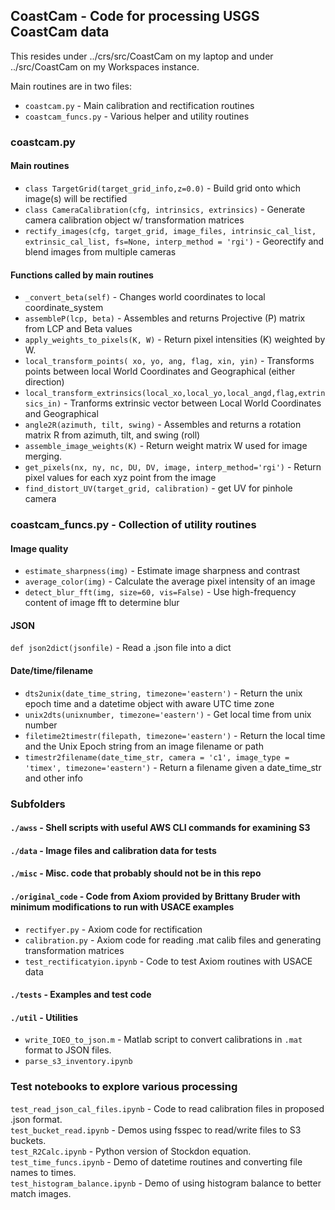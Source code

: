 ## CoastCam - Code for processing USGS CoastCam data

This resides under ../crs/src/CoastCam on my laptop and under ../src/CoastCam on my Workspaces instance.  

Main routines are in two files:  
* `coastcam.py` - Main calibration and rectification routines  
* `coastcam_funcs.py` - Various helper and utility routines  

### coastcam.py
#### Main routines
* `class TargetGrid(target_grid_info,z=0.0)` - Build grid onto which image(s) will be rectified
* `class CameraCalibration(cfg, intrinsics, extrinsics)` - Generate camera calibration object w/ transformation matrices
* `rectify_images(cfg, target_grid, image_files, intrinsic_cal_list, extrinsic_cal_list, fs=None, interp_method = 'rgi')` - Georectify and blend images from multiple cameras

#### Functions called by main routines
* `_convert_beta(self)` - Changes world coordinates to local coordinate_system
* `assembleP(lcp, beta)` - Assembles and returns Projective (P) matrix from LCP and Beta values
* `apply_weights_to_pixels(K, W)` - Return pixel intensities (K) weighted by W.
* `local_transform_points( xo, yo, ang, flag, xin, yin)` - Transforms points between local World Coordinates and Geographical (either direction)
* `local_transform_extrinsics(local_xo,local_yo,local_angd,flag,extrinsics_in)` - Tranforms extrinsic vector between Local World Coordinates and Geographical
* `angle2R(azimuth, tilt, swing)` - Assembles and returns a rotation matrix R from azimuth, tilt, and swing (roll)
* `assemble_image_weights(K)` - Return weight matrix W used for image merging.
* `get_pixels(nx, ny, nc, DU, DV, image, interp_method='rgi')` - Return pixel values for each xyz point from the image
* `find_distort_UV(target_grid, calibration)` - get UV for pinhole camera

### coastcam_funcs.py - Collection of utility routines

#### Image quality
* `estimate_sharpness(img)` - Estimate image sharpness and contrast
* `average_color(img)` - Calculate the average pixel intensity of an image
* `detect_blur_fft(img, size=60, vis=False)` - Use high-frequency content of image fft to determine blur

#### JSON
`def json2dict(jsonfile)` - Read a .json file into a dict

#### Date/time/filename
* `dts2unix(date_time_string, timezone='eastern')` - Return the unix epoch time and a datetime object with aware UTC time zone
* `unix2dts(unixnumber, timezone='eastern')` - Get local time from unix number
* `filetime2timestr(filepath, timezone='eastern')` - Return the local time and the Unix Epoch string from an image filename or path
* `timestr2filename(date_time_str, camera = 'c1', image_type = 'timex', timezone='eastern')` - Return a filename given a date_time_str and other info
### Subfolders   
#### `./awss` - Shell scripts with useful AWS CLI commands for examining S3
#### `./data` - Image files and calibration data for tests
#### `./misc` - Misc. code that probably should not be in this repo
#### `./original_code` - Code from Axiom provided by Brittany Bruder with minimum modifications to run with USACE examples
* `rectifyer.py` - Axiom code for rectification  
* `calibration.py` - Axiom code for reading .mat calib files and generating transformation matrices  
* `test_rectificatyion.ipynb` - Code to test Axiom routines with USACE data 
#### `./tests` - Examples and test code
#### `./util` - Utilities
* `write_IOEO_to_json.m` - Matlab script to convert calibrations in `.mat` format to JSON files.
* `parse_s3_inventory.ipynb` 

### Test notebooks to explore various processing
`test_read_json_cal_files.ipynb` - Code to read calibration files in proposed .json format.   
`test_bucket_read.ipynb` - Demos using fsspec to read/write files to S3 buckets.  
`test_R2Calc.ipynb` - Python version of Stockdon equation.  
`test_time_funcs.ipynb` - Demo of datetime routines and converting file names to times.  
`test_histogram_balance.ipynb` - Demo of using histogram balance to better match images.   


